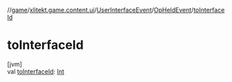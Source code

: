 //[game](../../../../index.md)/[xlitekt.game.content.ui](../../index.md)/[UserInterfaceEvent](../index.md)/[OpHeldEvent](index.md)/[toInterfaceId](to-interface-id.md)

# toInterfaceId

[jvm]\
val [toInterfaceId](to-interface-id.md): [Int](https://kotlinlang.org/api/latest/jvm/stdlib/kotlin/-int/index.html)
